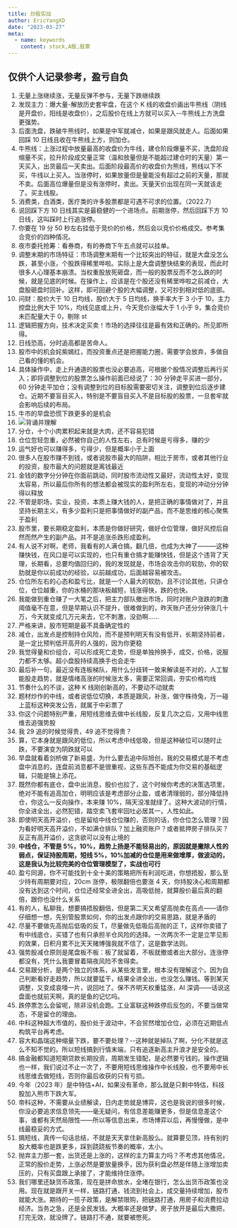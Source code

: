 ```yaml
---
title: 炒股实战
author: EricYangXD
date: "2023-03-27"
meta:
  - name: keywords
    content: stock,A股,股票
---
```


## 仅供个人记录参考，盈亏自负

1. 无量上涨继续涨，无量反弹不参与，无量下跌继续跌
2. 发现主力：爆大量-解放历史套牢盘，在这个 K 线的收盘价画出牛熊线（阴线是开盘价，阳线是收盘价），之后股价在线上方就可以买入--牛熊线上方洗盘更强势。
3. 后面洗盘，跌破牛熊线时，如果是中军就减仓，如果是跟风就走人。后面如果回踩 10 日线且收在牛熊线上方，则加仓。
4. 牛熊线：上涨过程中放量最高的收盘价为牛线，建仓阶段爆量不买，洗盘阶段缩量不买，拉升阶段成交量正常（温和放量但是不能超过建仓时的天量）第一天买入，出货最后一天卖出。后面阶段最高价的收盘价为熊线，熊线以下不买，牛线以上买入。当涨停时，如果放量但是量能没有超过之前的天量，那就不卖。后面高位爆量但是没有涨停时，卖出。天量天价出现在同一天就该走了。买主线股。
5. 消费类，白酒类，医疗类的许多股票都是可遇不可求的位置。（2022.7）
6. 说回踩下方 10 日线其实是最稳健的一个进场点。前期涨停，然后回踩下方 10 日线，这叫踩时上行追涨停。
7. 你要在 19 分 50 秒左右挂低于竞价的价格，然后会以竞价价格成交。参考集合竞价的四种情况。
8. 夜市委托抢筹：看券商，有的券商下午五点就可以挂单。
9. 调整末期的市场特征：市场调整末期有一个比较突出的特征，就是大盘没怎么跌，甚至小涨，个股跌得稀里哗啦。实际上是大盘调整快结束的表现，而此时很多人心理基本崩溃。当权重股放死砸盘，而一般的股票反而不怎么跌的时候，就是见底的时候。在操作上，应该是在个股还没有稀里哗啦之前减仓，大盘股砸盘时回补。这样，即可回避个股的大幅调整，又可抄到相对低的底部。
10. 问财：股价大于 10 日均线，股价大于 5 日均线，换手率大于 3 小于 10，主力控盘比例大于 10%，均线见底或上升，今天竞价涨幅大于 1 小于 9，集合竞价未匹配量大于 0，剔除 st
11. 逻辑把握方向，技术决定买卖！市场的选择往往是最有效和正确的。所见即所得。
12. 日线恐高，分时追高都是苦命人。
13. 股市中的机会姹紫嫣红，而投资重点还是把握能力圈，需要学会放弃，多做自己看的懂的机会。
14. 具体操作中，走上升通道的股票也没必要追高，可根据个股情况调整后再行买入；即将调整到位的股票怎么操作前面已经说了：30 分钟走平买进一部分，60 分钟走平加仓；没有调整到位的目标股需要密切关注，调整到位后逐步建仓。近期不要盲目买入，特别是不要盲目买入不是目标股的股票，一旦套牢就会影响后续的布局。
15. 牛市的早盘恐慌下跌更多的是机会
16. ![背诵并理解](https://cdn.jsdelivr.net/gh/EricYangXD/vital-images/imgs/WechatIMG64.jpeg)
17. 分仓，十个小肉累积起来就是大肉，还不容易犯错
18. 仓位忽轻忽重，必然被你自己的人性左右，总有时候是亏得多，赚的少
19. 运气好也可以赚得多，亏得少，但是概率小于上面
20. 很多人在股市赚不到钱，或者说股市最大的陷阱，相比于房市，或者其他行业的投资，股市最大的问题就是离钱最近
21. 金钱的数字分分钟在你面前跳动，同时股市流动性又最好，流动性太好，变现太容易，所以最后你所有的想法都会被现实的盈利所左右，变现的冲动分分钟得以释放
22. 不管是职场，实业，投资，本质上赚大钱的人，是把正确的事情做对了，并且坚持长期主义，有多少盈利只是把事情做好的副产品，而不是思维的核心聚焦于盈利
23. 股市里，要长期稳定盈利，本质是你做好研究，做好仓位管理，做好风控后自然而然产生的副产品。并不是追涨杀跌形成盈利。
24. 有人说不对啊，老师，我看有的人满仓搞，翻几倍，也成为大神了———这种赚快钱，在风口是可以实现的，也只有重仓搞才能赚快钱，但是这个违背了天理，长期看，总要均值回归的，我的发现就是，市场会攻击你的软肋，你的软肋就是你以前成功的经验，以前越成功，后面越容易被攻击。
25. 仓位所左右的心态和盈亏比，就是一个人最大的软肋，且不讨论其他，只讲仓位，仓位越重，你的水桶的那块板越短，钱涨得快，跌的也快。
26. 我能做到重仓赚了一大笔之后，把主力部队撤出市场，同时对账户涨跌的刺激阈值毫不在意，但是早期认识不提升，很难做到的，昨天账户还分分钟涨几十万，今天就变成几万元来去，它不刺激，没劲啊……
27. 严格来讲，股市短期是最不具备确定性的
28. 减仓，出发点是控制持仓风险，而不是预判明天有没有低开，长期坚持前者，是一定比预判低开高开的人强的，因为你更稳
29. 我觉得量和价组合，可以形成死亡走势，但是单独拎换手，成交，价格，说服力都不太够。超小盘股持续高换手也会走牛
30. 最后补一句，最近没有连板梯队，用什么分歧转一致来解读是不对的，人工智能股走趋势，就是情绪高涨的时候涨太多，需要正常回调，夯实价格均线
31. 节奏什么的不谈，这种 K 线刚创新高的，不要动不动就卖
32. 题材炒作的中线，或者说低位切换，本质是跟风，补涨，做守株待兔，万一碰上蓝标这种突发公告，就属于中彩票了
33. 你这个问题特别严重，用短线思维去做中长线股，反复几次之后，又用中线思维去追强势股
34. 我 29 追的时候觉得贵，49 追不觉得贵？
35. 算，它本身就是跟风的低位，所以考虑中线低吸，但是这种破位可以随时止跌，不要演变为阴跌就可以
36. 早盘就看着剑桥做了新易盛，为什么要去追中际旭创，我的交易模式是不考虑盘中消息的，连盘前消息都不是很重视，这些东西不能成为你交易的基础逻辑，只能是锦上添花。
37. 既然你都有底仓，盘中出消息，股价也拉了，这个时候你考虑的决策选项里，绝对不能有追高加仓，明明应该是考虑部分止盈，或者清理弱的，部分降低持仓，你这么一反向操作，本来赚 10%，隔天没准就绿了。这种大波动的行情，你全进全出，必然犯错，踏空卖飞套牢回吐必居其一，人性如此。
38. 即使明天高开溢价，也是留给中线仓位赚的，否则的话，你仓位怎么管理？因为看好明天高开溢价，不如满仓排队？加上融资账户？或者抵押房子排队买？反正有高开溢价，这贪欲可以没有止境的
39. **中线仓，不管是 5%，10%，趋势上扬是不能轻易出的，原因就是撇除人性的弱点，保证持股周期，短线 5%，10%加减的仓位是用来做增厚，做波动的，这是我认为比较完美的仓位管理模型了，实战也可行**
40. 盈亏同源，你不可能找到十全十美的策略把所有利润吃进，你想捂股，那么至少持有周期要对应，20cm 涨停，极限翻倍也要涨 4 天，你持股决心和周期都没有达到这个时间，仓位还经常全进全出，高吸低抛，就算股价最后真的翻倍，跟你也没什么关系
41. 有的人，私聊我，想要搞捂股翻倍，但是第二天又希望高抛卖在高点——请你仔细想一想，先别管股票如何，你的出发点跟你的交易思路，就是矛盾的
42. 尽量不要做先高抛后低吸的反 T，尽量做先低吸后高抛的正 T，这样你卖错了有中线底仓，买错了也有只承担半仓风险的选择。一次两次不一定是立竿见影的效果，日积月累不比天天赌博强我就不信了，这是数学法则。
43. 强势股减仓原则是尾盘板不板：板了就留着，不板就撤或者出大部分。连涨停都没有，凭什么我要冒着隔夜风险不舍得卖。
44. 交易跟分析，是两个独立的体系，从某些发言里，根本没有理解这个。因为自己判断看好走趋势，所以就要猛干，结果全进全出，也没怎么赚钱。等到某天调整，又变成哀嚎一片，说回吐了。保不齐明天权重猛涨，AI 深调——话说这盘面也就前天啊，真的是鱼的记忆吗。
45. 跌停票怎么会留呢，除非没机会跑。工业富联这种跌停后反包的，不要当做常态，不是留仓的理由。
46. 中科这种超大市值的，股价处于波动中，不会贸然增加仓位，必须在近期低点构筑平台再考虑。
47. 容大和晶瑞这种缩量下跌，要不要处理？--这种就是掉队了啊，分化不就是这么不知不觉的。所以短线搞到行情末端，只有追逐新高主升浪才是安全的。
48. 搞金融都知道短期贷款长期投资，周期发生错配，是必然要亏钱的。操作逻辑也一样，我们说过不止一次了，不要用短线思维操作中长线股，也不要用中长线思维去做短线，否则你最后收获的只有亏损。
49. 今年（2023 年）是中特估+AI，如果没有革命，那么就是只剩中特估，科技股加入熊市下跌大军。
50. 帝科这种，不需要从业绩解读，日内走势就是博弈，这也是我说的很多时候，你没必要追求信息领先——毫无疑问，有信息差能赚更多，但是信息差这个事，谁都有天然局限性——所以等信息出来，市场博弈以后，再慢慢做，是中线最稳妥的方式。
51. 搞短线，真传一句话总结，不就是天天拿住新高股么。就算要见顶，持有别的股大概率也是跌更多，踩到跷跷板节奏的概率，太小。
52. 抛弃主力那一套，出货还是上涨的，这样的主力算主力吗？不考虑其他情况，正常的股价走势，上涨必然是要放量换手，因为获利盘必然是伴随上涨增加卖压的，只有买盘跟上承接了，才能维持住涨停。
53. 我们哪里还缺货币政策，现在是拼命放水，全堵在银行，怎么出货币政策也没用。现在就是跟开关一样，链路打通，钱流到社会上，成交量持续增加，股市就能大涨。期待的一揽子政策，是解禁限购，把链路打通，用房子和消费拉动经济。当务之急，还是全民发钱。大概率还是做梦，房子放开是最后大撒把，打完无效，就没牌了。链路打不通，就要被憋死。
